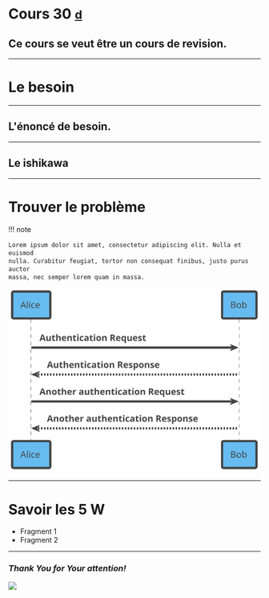 <!-- .slide: data-state="no-toc-progress" --> <!-- don't show toc progress bar on this slide -->
# Cours 30 <small>[d](/diapositives?cours=30)</small>

<!-- .element: class="no-toc-progress" --> <!-- slide not in toc progress bar -->

## Ce cours se veut être un cours de revision.

----  ----

# Le besoin

----

## L'énoncé de besoin. 



----
## Le ishikawa 


----  ----

# Trouver le problème

!!! note

    Lorem ipsum dolor sit amet, consectetur adipiscing elit. Nulla et euismod
    nulla. Curabitur feugiat, tortor non consequat finibus, justo purus auctor
    massa, nec semper lorem quam in massa.

![exemple](../Diagrammes/svg/exemple.svg#darkable)

----

# Savoir les 5 W



<div class="fragment" />

- Fragment 1
- Fragment 2


----  ----

<!-- .slide: data-state="no-toc-progress" --> <!-- don't show toc progress bar on this slide -->

### *Thank You for Your attention!*
<!-- .element: class="no-toc-progress" -->

![](img/thanks.jpg)

